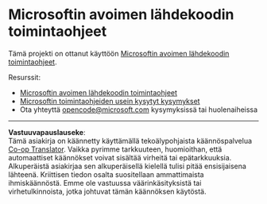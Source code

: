 <!--
CO_OP_TRANSLATOR_METADATA:
{
  "original_hash": "c06b12caf3c901eb3156e3dd5b0aea56",
  "translation_date": "2025-10-17T05:16:27+00:00",
  "source_file": "CODE_OF_CONDUCT.md",
  "language_code": "fi"
}
-->
# Microsoftin avoimen lähdekoodin toimintaohjeet

Tämä projekti on ottanut käyttöön [Microsoftin avoimen lähdekoodin toimintaohjeet](https://opensource.microsoft.com/codeofconduct/).

Resurssit:

- [Microsoftin avoimen lähdekoodin toimintaohjeet](https://opensource.microsoft.com/codeofconduct/)
- [Microsoftin toimintaohjeiden usein kysytyt kysymykset](https://opensource.microsoft.com/codeofconduct/faq/)
- Ota yhteyttä [opencode@microsoft.com](mailto:opencode@microsoft.com) kysymyksissä tai huolenaiheissa

---

**Vastuuvapauslauseke**:  
Tämä asiakirja on käännetty käyttämällä tekoälypohjaista käännöspalvelua [Co-op Translator](https://github.com/Azure/co-op-translator). Vaikka pyrimme tarkkuuteen, huomioithan, että automaattiset käännökset voivat sisältää virheitä tai epätarkkuuksia. Alkuperäistä asiakirjaa sen alkuperäisellä kielellä tulisi pitää ensisijaisena lähteenä. Kriittisen tiedon osalta suositellaan ammattimaista ihmiskäännöstä. Emme ole vastuussa väärinkäsityksistä tai virhetulkinnoista, jotka johtuvat tämän käännöksen käytöstä.